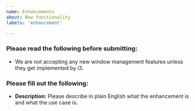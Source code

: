 ```yaml
---
name: Enhancements
about: New functionality
labels: 'enhancement'

---
```


### Please read the following before submitting:
- We are not accepting any new window management features unless they get implemented by i3.

### Please fill out the following:
- **Description:**
Please describe in plain English what the enhancement is and what the use case is.
